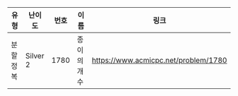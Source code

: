 |유형|난이도|번호|이름|링크|
|------|---|---|---|---|
|분할정복|Silver 2|1780|종이의 개수|https://www.acmicpc.net/problem/1780|
